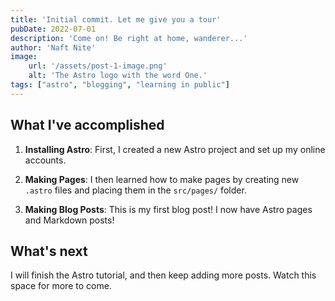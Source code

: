 ```yaml
---
title: 'Initial commit. Let me give you a tour'
pubDate: 2022-07-01
description: 'Come on! Be right at home, wanderer...'
author: 'Naft Nite'
image:
    url: '/assets/post-1-image.png' 
    alt: 'The Astro logo with the word One.'
tags: ["astro", "blogging", "learning in public"]
---
```


## What I've accomplished

1. **Installing Astro**: First, I created a new Astro project and set up my online accounts.

2. **Making Pages**: I then learned how to make pages by creating new `.astro` files and placing them in the `src/pages/` folder.

3. **Making Blog Posts**: This is my first blog post! I now have Astro pages and Markdown posts!

## What's next

I will finish the Astro tutorial, and then keep adding more posts. Watch this space for more to come.